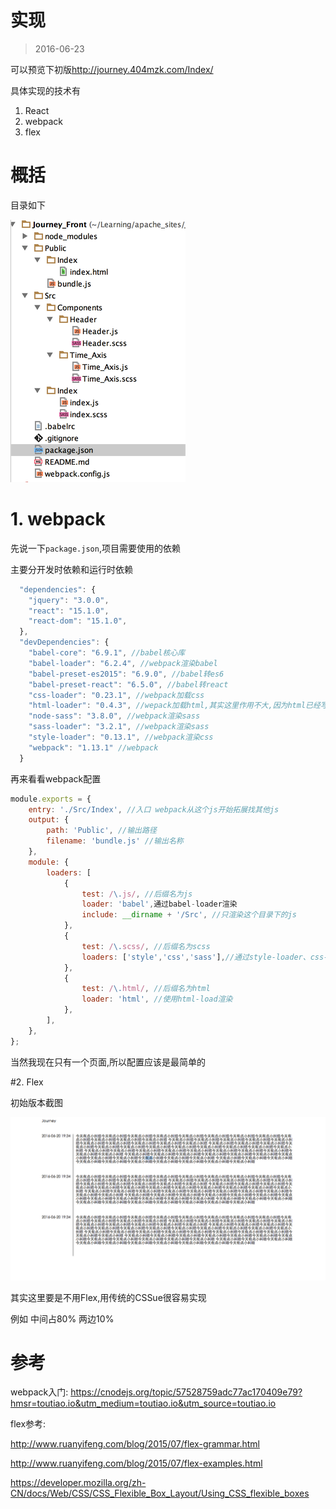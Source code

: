 # 实现

> 2016-06-23

可以预览下初版<http://journey.404mzk.com/Index/> 

具体实现的技术有

1. React
2. webpack
3. flex

# 概括

目录如下

![目录](QQ20160623-0.png)

# 1. webpack

先说一下`package.json`,项目需要使用的依赖

主要分开发时依赖和运行时依赖

```javascript
  "dependencies": {
    "jquery": "3.0.0",
    "react": "15.1.0",
    "react-dom": "15.1.0",
  },
  "devDependencies": {
    "babel-core": "6.9.1", //babel核心库
    "babel-loader": "6.2.4", //webpack渲染babel
    "babel-preset-es2015": "6.9.0", //babel转es6
    "babel-preset-react": "6.5.0", //babel转react
    "css-loader": "0.23.1", //webpack加载css
    "html-loader": "0.4.3", //wepack加载html,其实这里作用不大,因为html已经写在react里了
    "node-sass": "3.8.0", //webpack渲染sass
    "sass-loader": "3.2.1", //webpack渲染sass
    "style-loader": "0.13.1", //webpack渲染css
    "webpack": "1.13.1" //webpack
  }
```

再来看看webpack配置

```javascript
module.exports = {
	entry: './Src/Index', //入口 webpack从这个js开始拓展找其他js
	output: {
		path: 'Public', //输出路径
		filename: 'bundle.js' //输出名称
	},
	module: {
		loaders: [
            {
                test: /\.js/, //后缀名为js
                loader: 'babel',通过babel-loader渲染
                include: __dirname + '/Src', //只渲染这个目录下的js
            },
            {
                test: /\.scss/, //后缀名为scss
                loaders: ['style','css','sass'],//通过style-loader、css-loader、sass-loader渲染
            },
            {
                test: /\.html/, //后缀名为html
                loader: 'html', //使用html-load渲染
            },
		],
	},
};
```

当然我现在只有一个页面,所以配置应该是最简单的

#2. Flex

初始版本截图

![截图](QQ20160623-1.png)

其实这里要是不用Flex,用传统的CSSue很容易实现

例如 中间占80% 两边10%



# 参考

webpack入门: <https://cnodejs.org/topic/57528759adc77ac170409e79?hmsr=toutiao.io&utm_medium=toutiao.io&utm_source=toutiao.io>

flex参考:

<http://www.ruanyifeng.com/blog/2015/07/flex-grammar.html>

<http://www.ruanyifeng.com/blog/2015/07/flex-examples.html>

<https://developer.mozilla.org/zh-CN/docs/Web/CSS/CSS_Flexible_Box_Layout/Using_CSS_flexible_boxes>